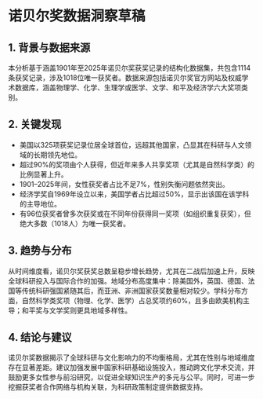 # 诺贝尔奖数据洞察草稿

## 1. 背景与数据来源  
本分析基于涵盖1901年至2025年诺贝尔奖获奖记录的结构化数据集，共包含1114条获奖记录，涉及1018位唯一获奖者。数据来源包括诺贝尔奖官方网站及权威学术数据库，涵盖物理学、化学、生理学或医学、文学、和平及经济学六大奖项类别。

## 2. 关键发现  
- 美国以325项获奖记录位居全球首位，远超其他国家，凸显其在科研与人文领域的长期领先地位。  
- 超过90%的奖项由个人获得，但近年来多人共享奖项（尤其是自然科学类）的比例显著上升。  
- 1901–2025年间，女性获奖者占比不足7%，性别失衡问题依然突出。  
- 经济学奖自1969年设立以来，美国学者占比超过50%，显示出该国在该学科的主导地位。  
- 有96位获奖者曾多次获奖或在不同年份获得同一奖项（如组织重复获奖），但绝大多数（1018人）为唯一获奖者。  

## 3. 趋势与分布  
从时间维度看，诺贝尔奖获奖总数呈稳步增长趋势，尤其在二战后加速上升，反映全球科研投入与国际合作的加强。地域分布高度集中：除美国外，英国、德国、法国等传统科研强国紧随其后，而亚洲、非洲国家获奖数量相对较少。学科分布方面，自然科学类奖项（物理、化学、医学）占总奖项约60%，且多由欧美机构主导；和平奖与文学奖则更具地域多样性。

## 4. 结论与建议  
诺贝尔奖数据揭示了全球科研与文化影响力的不均衡格局，尤其在性别与地域维度存在显著差距。建议加强发展中国家科研基础设施投入，推动跨文化学术交流，并鼓励更多女性参与前沿研究，以促进全球知识生产的多元与公平。同时，可进一步挖掘获奖者合作网络与机构关联，为科研政策制定提供数据支持。